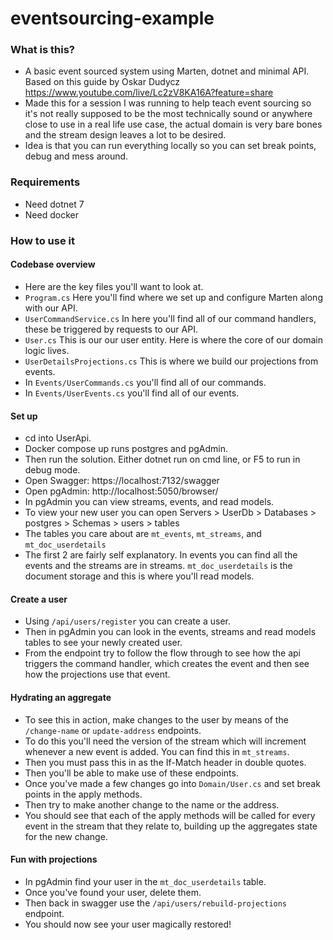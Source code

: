 # eventsourcing-example

### What is this?
- A basic event sourced system using Marten, dotnet and minimal API. Based on this guide by Oskar Dudycz https://www.youtube.com/live/Lc2zV8KA16A?feature=share
- Made this for a session I was running to help teach event sourcing so it's not really supposed to be the most technically sound or anywhere close to use in a real life use case, the actual domain is very bare bones and the stream design leaves a lot to be desired.
- Idea is that you can run everything locally so you can set break points, debug and mess around.

### Requirements
- Need dotnet 7
- Need docker

### How to use it

#### Codebase overview
- Here are the key files you'll want to look at.
- `Program.cs` Here you'll find where we set up and configure Marten along with our API.
- `UserCommandService.cs` In here you'll find all of our command handlers, these be triggered by requests to our API.
- `User.cs` This is our our user entity. Here is where the core of our domain logic lives.
- `UserDetailsProjections.cs` This is where we build our projections from events.
- In `Events/UserCommands.cs` you'll find all of our commands.
- In `Events/UserEvents.cs` you'll find all of our events.

#### Set up
- cd into UserApi.
- Docker compose up runs postgres and pgAdmin.
- Then run the solution. Either dotnet run on cmd line, or F5 to run in debug mode.
- Open Swagger: https://localhost:7132/swagger
- Open pgAdmin: http://localhost:5050/browser/
- In pgAdmin you can view streams, events, and read models.
- To view your new user you can open Servers > UserDb > Databases > postgres > Schemas > users > tables
- The tables you care about are `mt_events`, `mt_streams`, and `mt_doc_userdetails`
- The first 2 are fairly self explanatory. In events you can find all the events and the streams are in streams. `mt_doc_userdetails` is the document storage and this is where you'll read models.

#### Create a user
- Using `/api/users/register` you can create a user.
- Then in pgAdmin you can look in the events, streams and read models tables to see your newly created user.
- From the endpoint try to follow the flow through to see how the api triggers the command handler, which creates the event and then see how the projections use that event.

#### Hydrating an aggregate
- To see this in action, make changes to the user by means of the `/change-name` or `update-address` endpoints.
- To do this you'll need the version of the stream which will increment whenever a new event is added. You can find this in `mt_streams`.
- Then you must pass this in as the If-Match header in double quotes.
- Then you'll be able to make use of these endpoints.
- Once you've made a few changes go into `Domain/User.cs` and set break points in the apply methods.
- Then try to make another change to the name or the address.
- You should see that each of the apply methods will be called for every event in the stream that they relate to, building up the aggregates state for the new change.

#### Fun with projections
- In pgAdmin find your user in the `mt_doc_userdetails` table.
- Once you've found your user, delete them.
- Then back in swagger use the `/api/users/rebuild-projections` endpoint.
- You should now see your user magically restored!
